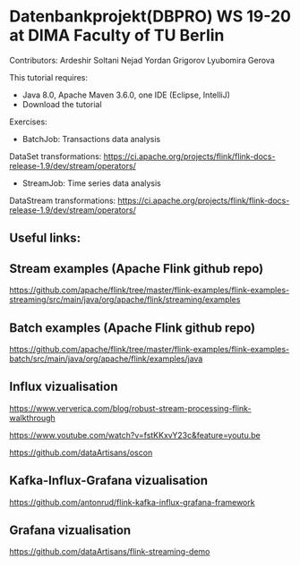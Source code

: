 # Datenbankprojekt(DBPRO) WS 19-20 at DIMA Faculty of TU Berlin

Contributors:
Ardeshir Soltani Nejad
Yordan Grigorov 
Lyubomira Gerova 

This tutorial requires: 
- Java 8.0, Apache Maven 3.6.0, one IDE (Eclipse, IntelliJ) 
- Download the tutorial

Exercises:
   - BatchJob: Transactions data analysis
  
   DataSet transformations:
   https://ci.apache.org/projects/flink/flink-docs-release-1.9/dev/stream/operators/
   
   
   - StreamJob: Time series data analysis
   
   DataStream transformations:
   https://ci.apache.org/projects/flink/flink-docs-release-1.9/dev/stream/operators/


## Useful links:

## Stream examples (Apache Flink github repo)

https://github.com/apache/flink/tree/master/flink-examples/flink-examples-streaming/src/main/java/org/apache/flink/streaming/examples


## Batch examples (Apache Flink github repo)

https://github.com/apache/flink/tree/master/flink-examples/flink-examples-batch/src/main/java/org/apache/flink/examples/java


## Influx vizualisation

https://www.ververica.com/blog/robust-stream-processing-flink-walkthrough

https://www.youtube.com/watch?v=fstKKxvY23c&feature=youtu.be

https://github.com/dataArtisans/oscon

## Kafka-Influx-Grafana vizualisation

https://github.com/antonrud/flink-kafka-influx-grafana-framework

## Grafana vizualisation

https://github.com/dataArtisans/flink-streaming-demo



